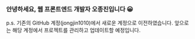 ### 안녕하세요, 웹 프론트엔드 개발자 오종진입니다 😀

p.s. 기존의 GitHub 계정(jongjin1010)에서 새로운 계정으로 이전하였습니다. 앞으로는 해당 계정에서 프로젝트를 관리하고 업데이트할 예정입니다.

